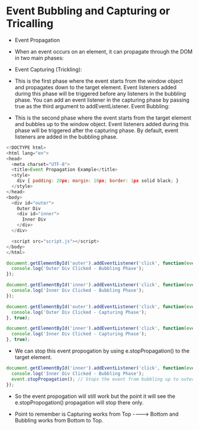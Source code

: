 # Event Bubbling and Capturing or Tricalling

* Event Propagation
- When an event occurs on an element, it can propagate through the DOM in two main phases:

* Event Capturing (Trickling):

* This is the first phase where the event starts from the window object and propagates down to the target element.
Event listeners added during this phase will be triggered before any listeners in the bubbling phase.
You can add an event listener in the capturing phase by passing true as the third argument to addEventListener.
Event Bubbling:

* This is the second phase where the event starts from the target element and bubbles up to the window object.
Event listeners added during this phase will be triggered after the capturing phase.
By default, event listeners are added in the bubbling phase.

```js
<!DOCTYPE html>
<html lang="en">
<head>
  <meta charset="UTF-8">
  <title>Event Propagation Example</title>
  <style>
    div { padding: 20px; margin: 10px; border: 1px solid black; }
  </style>
</head>
<body>
  <div id="outer">
    Outer Div
    <div id="inner">
      Inner Div
    </div>
  </div>

  <script src="script.js"></script>
</body>
</html>

```

```js
document.getElementById('outer').addEventListener('click', function(event) {
  console.log('Outer Div Clicked - Bubbling Phase');
});

document.getElementById('inner').addEventListener('click', function(event) {
  console.log('Inner Div Clicked - Bubbling Phase');
});

document.getElementById('outer').addEventListener('click', function(event) {
  console.log('Outer Div Clicked - Capturing Phase');
}, true);

document.getElementById('inner').addEventListener('click', function(event) {
  console.log('Inner Div Clicked - Capturing Phase');
}, true);

```
- We can stop this event propogation by using e.stopPropagation() to the target element.

```js
document.getElementById('inner').addEventListener('click', function(event) {
  console.log('Inner Div Clicked - Bubbling Phase');
  event.stopPropagation(); // Stops the event from bubbling up to outer div
});
```
* So the event propogation will still work but the point it will see the e.stopPropogation() propagation will stop there only.

* Point to remember is Capturing works from Top ----> Bottom and Bubbling works from Bottom to Top.